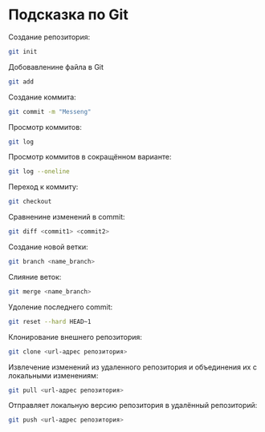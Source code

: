 # Подсказка по Git

Создание репозитория:

```sh
git init
```

Добовавленине файла в Git

```sh
git add
```

Создание коммита:

```sh
git commit -m "Messeng"
```

Просмотр коммитов:

```sh
git log
```

Просмотр коммитов в сокращённом варианте:

```sh
git log --oneline
```

Переход к коммиту:

```sh
git checkout
```

Сравненине изменений в commit:

```sh
git diff <commit1> <commit2>
```

Создание новой ветки:

```sh
git branch <name_branch>
```

Слияние веток:

```sh
git merge <name_branch>
```

Удоление последнего commit:

```sh
git reset --hard HEAD~1
```

Клонирование внешнего репозитория:

```sh
git clone <url-адрес репозитория>
```

Извлечение изменений из удаленного репозитория
 и объединения их с локальными изменениям:

 ```sh
git pull <url-адрес репозитория>
```

Отправляет локальную версию репозитория в удалённый репозиторий:

```sh
git push <url-адрес репозитория>
```